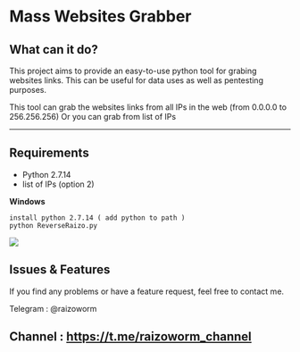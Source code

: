 # Mass Websites Grabber


## What can it do?
This project aims to provide an easy-to-use python tool for grabing websites links. This can be useful for data uses as well as pentesting purposes.

This tool can grab the websites links from all IPs in the web (from 0.0.0.0 to 256.256.256) Or you can grab from list of IPs


---

## Requirements
* Python 2.7.14
* list of IPs (option 2)

**Windows**
```
install python 2.7.14 ( add python to path )
python ReverseRaizo.py

```
<img src="https://i.imgur.com/gyeQ18Y.png">


## Issues & Features
If you find any problems or have a feature request, feel free to contact me.

Telegram : @raizoworm

Channel  : https://t.me/raizoworm_channel
---
